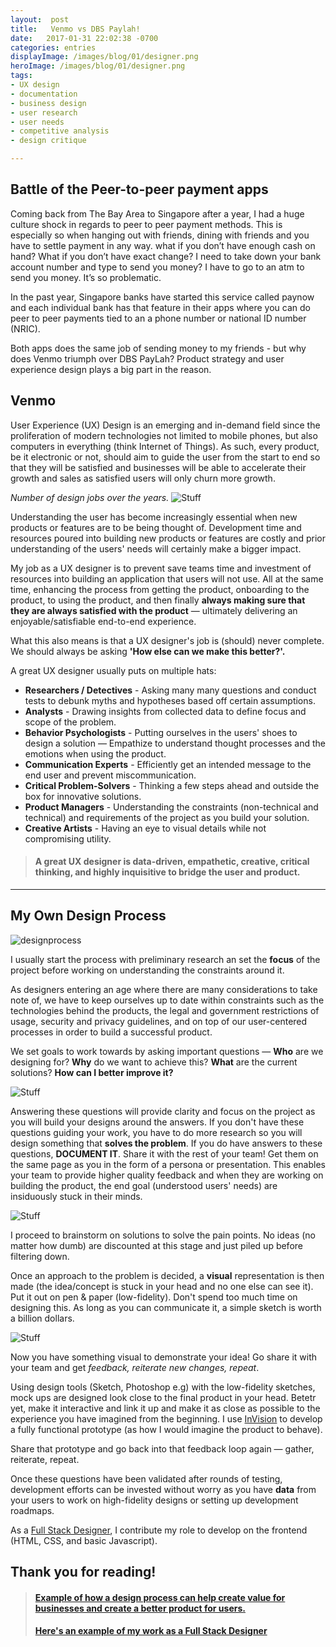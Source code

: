 ```yaml
---
layout:  post
title:   Venmo vs DBS Paylah!
date:   2017-01-31 22:02:38 -0700
categories: entries
displayImage: /images/blog/01/designer.png
heroImage: /images/blog/01/designer.png
tags:    
- UX design
- documentation
- business design
- user research
- user needs
- competitive analysis 
- design critique

---
```


## Battle of the Peer-to-peer payment apps

Coming back from The Bay Area to Singapore after a year, I had a huge culture shock in regards to peer to peer payment methods. This is especially so when hanging out with friends, dining with friends and you have to settle payment in any way. what if you don’t have enough cash on hand? What if you don’t have exact change? I need to take down your bank account number and type to send you money? I have to go to an atm to send you money. It’s so problematic. 

In the past year, Singapore banks have started this service called paynow and each individual bank has that feature in their apps where you can do peer to peer payments tied to an a phone number or national ID number (NRIC). 

Both apps does the same job of sending money to my friends - but why does Venmo triumph over DBS PayLah? Product strategy and user experience design plays a big part in the reason. 


## Venmo 

User Experience (UX) Design is an emerging and in-demand field since the proliferation of modern technologies not limited to mobile phones, but also computers in everything (think Internet of Things). As such, every product, be it electronic or not, should aim to guide the user from the start to end so that they will be satisfied and businesses will be able to accelerate their growth and sales as satisfied users will only churn more growth. 

*Number of design jobs over the years.*
![Stuff](/images/blog/01/01.jpg)

Understanding the user has become increasingly essential when new products or features are to be being thought of. 
Development time and resources poured into building new products or features are costly and prior understanding of the users' needs will certainly make a bigger impact.

My job as a UX designer is to prevent save teams time and investment of resources into building an application that users will not use. 
All at the same time, enhancing the process from getting the product, onboarding to the product, to using the product, and then finally **always making sure that they are always satisfied with the product** — ultimately delivering an enjoyable/satisfiable end-to-end experience. 

What this also means is that a UX designer's job is (should) never complete. We should always be asking **'How else can we make this better?'.**

A great UX designer usually puts on multiple hats: 
* **Researchers / Detectives** - Asking many many questions and conduct tests to debunk myths and hypotheses based off certain assumptions.
* **Analysts** - Drawing insights from collected data to define focus and scope of the problem.
* **Behavior Psychologists** - Putting ourselves in the users' shoes to design a solution — Empathize to understand thought processes and the emotions when using the product.
* **Communication Experts** - Efficiently get an intended message to the end user and prevent miscommunication. 
* **Critical Problem-Solvers** - Thinking a few steps ahead and outside the box for innovative solutions. 
* **Product Managers** - Understanding the constraints (non-technical and technical) and requirements of the project as you build your solution.
* **Creative Artists** - Having an eye to visual details while not compromising utility. 

> #### A great UX designer is data-driven, empathetic, creative, critical thinking, and highly inquisitive to bridge the user and product. 

***

## My Own Design Process


![designprocess](/images/blog/01/design_process.png)

I usually start the process with preliminary research an set the **focus** of the project before working on understanding the constraints around it. 

As designers entering an age where there are many considerations to take note of, we have to keep ourselves up to date within constraints such as the technologies behind the products, the legal and government restrictions of usage, 
security and privacy guidelines, and on top of our user-centered processes in order to build a successful product. 

We set goals to work towards by asking important questions — **Who** are we designing for? **Why** do we want to achieve this? **What** are the current solutions? **How can I better improve it?**

![Stuff](/images/blog/01/research.jpg)

Answering these questions will provide clarity and focus on the project as you will build your designs around the answers. If you don't have these questions guiding your work, you have to do more research so you will design something that **solves the problem**.
If you do have answers to these questions, **DOCUMENT IT**. Share it with the rest of your team! Get them on the same page as you in the form of a persona or presentation. This enables your team to provide higher quality feedback and when they are working on building the product, the end goal (understood users' needs) are insiduously stuck in their minds.

![Stuff](/images/blog/01/marketresearch4.png)

I proceed to brainstorm on solutions to solve the pain points. No ideas (no matter how dumb) are discounted at this stage and just piled up before filtering down. 

Once an approach to the problem is decided, a **visual** representation is then made (the idea/concept is stuck in your head and no one else can see it). Put it out on pen & paper (low-fidelity). Don't spend too much time on designing this. As long as you can communicate it, a simple sketch is worth a billion dollars. 

![Stuff](/images/blog/01/04.jpg)

Now you have something visual to demonstrate your idea! Go share it with your team and get *feedback, reiterate new changes, repeat*. 

Using design tools (Sketch, Photoshop e.g) with the low-fidelity sketches, mock ups are designed look close to the final product in your head. Betetr yet, make it interactive and link it up and make it as close as possible to the experience you have imagined from the beginning. I use [InVision](https://http://invisionapp.com/) to develop a fully functional prototype (as how I would imagine the product to behave). 

Share that prototype and go back into that feedback loop again — gather, reiterate, repeat. 

Once these questions have been validated after rounds of testing, development efforts can be invested without worry as you have **data** from your users to work on high-fidelity designs or setting up development roadmaps. 

As a [Full Stack Designer](https://medium.muz.li/what-is-a-full-stack-designer-in-2017-will-you-be-one-7933a7145fb7), I contribute my role to develop on the frontend (HTML, CSS, and basic Javascript). 

## Thank you for reading! 



> #### [Example of how a design process can help create value for businesses and create a better product for users.](/portfolio/2018-01-staffany-gv-sprint/)
> #### [Here's an example of my work as a Full Stack Designer](/portfolio/2017-11-archwebsiteexpansion/)